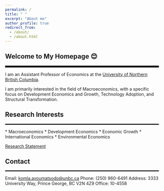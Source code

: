 ```yaml
---
permalink: /
title: " "
excerpt: "About me"
author_profile: true
redirect_from: 
  - /about/
  - /about.html
---
```

## Welcome to My Homepage 😊
<hr style="border-top: 5px solid #000;">
I am an Assistant Professor of Economics at the <a href="https://www.unbc.ca/" target="_blank">University of Northern British Columbia</a>.

I am primarily interested in the field of Macroeconomics, with a specific focus on Development Economics and Growth, Technology Adoption, and Structural Transformation.

## Research Interests
<hr style="border-top: 2px solid #000;">
* Macroeconomics
* Development Economics
* Economic Growth
* International Economics
* Environmental Economics
  
<a href="http://avoumatsodo.github.io/files/research_statement.pdf" target="_blank">Research Statement</a>

## Contact
<hr style="border-top: 2px solid #000;">
Email: <a href="mailto:komla.avoumatsodo@unbc.ca">komla.avoumatsodo@unbc.ca</a>  
Phone:  (250) 960-6491  
Address: 3333 University Way, Prince George, BC V2N 4Z9  
Office: 10-4558


